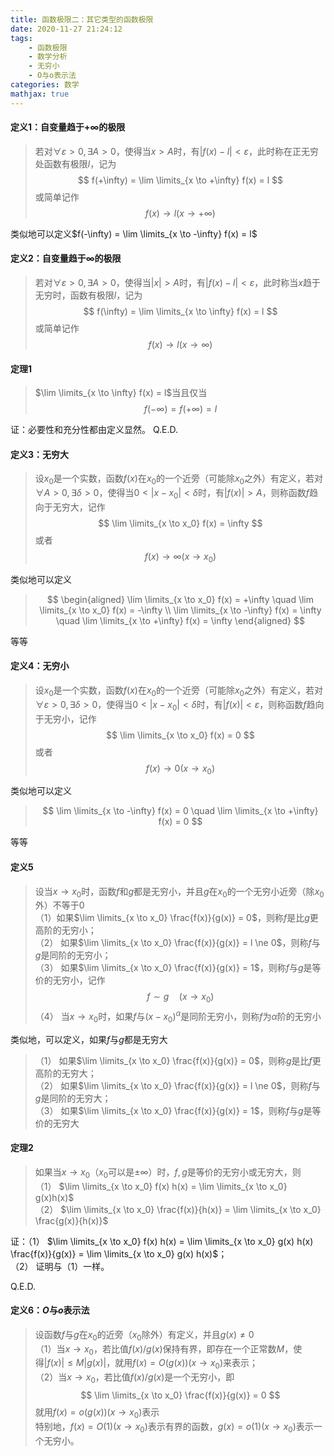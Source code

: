 ```yaml
---
title: 函数极限二：其它类型的函数极限
date: 2020-11-27 21:24:12
tags:
    - 函数极限
    - 数学分析
    - 无穷小
    - O与o表示法
categories: 数学
mathjax: true
---
```



#### 定义1：自变量趋于$+\infty$的极限
> 若对$\forall \varepsilon>0, \exists A > 0$，使得当$x > A$时，有$|f(x) - l| < \varepsilon$，此时称在正无穷处函数有极限$l$，记为
$$
    f(+\infty) = \lim \limits_{x \to +\infty} f(x) = l
$$
或简单记作
$$
    f(x) \to l (x \to +\infty)
$$

<!--more-->

类似地可以定义$f(-\infty) = \lim \limits_{x \to -\infty} f(x) = l$

#### 定义2：自变量趋于$\infty$的极限
> 若对$\forall \varepsilon>0, \exists A > 0$，使得当$|x| > A$时，有$|f(x) - l| < \varepsilon$，此时称当$x$趋于无穷时，函数有极限$l$，记为
$$
    f(\infty) = \lim \limits_{x \to \infty} f(x) = l
$$
或简单记作
$$
    f(x) \to l (x \to \infty)
$$

#### 定理1
> $\lim \limits_{x \to \infty} f(x) = l$当且仅当
$$
    f(-\infty) = f(+\infty) = l
$$

证：必要性和充分性都由定义显然。
Q.E.D.

#### 定义3：无穷大
> 设$x_0$是一个实数，函数$f(x)$在$x_0$的一个近旁（可能除$x_0$之外）有定义，若对$\forall A>0, \exists \delta > 0$，使得当$0< |x - x_0| < \delta$时，有$|f(x)| > A$，则称函数$f$趋向于无穷大，记作
$$
    \lim \limits_{x \to x_0} f(x) = \infty
$$
或者
$$
    f(x) \to \infty (x \to x_0)
$$

类似地可以定义
> $$
    \begin{aligned}
    \lim \limits_{x \to x_0} f(x) = +\infty \quad \lim \limits_{x \to x_0} f(x) = -\infty \\
    \lim \limits_{x \to -\infty} f(x) = \infty \quad \lim \limits_{x \to +\infty} f(x) = \infty    
    \end{aligned}
$$

等等

#### 定义4：无穷小
> 设$x_0$是一个实数，函数$f(x)$在$x_0$的一个近旁（可能除$x_0$之外）有定义，若对$\forall \varepsilon>0, \exists \delta > 0$，使得当$0< |x - x_0| < \delta$时，有$|f(x)| < \varepsilon$，则称函数$f$趋向于无穷小，记作
$$
    \lim \limits_{x \to x_0} f(x) = 0
$$
或者
$$
    f(x) \to 0 (x \to x_0)
$$

类似地可以定义
> $$
    \lim \limits_{x \to -\infty} f(x) = 0 \quad \lim \limits_{x \to +\infty} f(x) = 0
$$

等等


#### 定义5
> 设当$x \to x_0$时，函数$f$和$g$都是无穷小，并且$g$在$x_0$的一个无穷小近旁（除$x_0$外）不等于0 <br />
（1）如果$\lim \limits_{x \to x_0} \frac{f(x)}{g(x)} = 0$，则称$f$是比$g$更高阶的无穷小； <br />
（2） 如果$\lim \limits_{x \to x_0} \frac{f(x)}{g(x)} = l \ne 0$，则称$f$与$g$是同阶的无穷小；<br />
（3） 如果$\lim \limits_{x \to x_0} \frac{f(x)}{g(x)} = 1$，则称$f$与$g$是等价的无穷小，记作
$$
    f \sim g \quad (x \to x_0)
$$
（4） 当$x \to x_0$时，如果$f$与$(x-x_0)^\alpha$是同阶无穷小，则称$f$为$\alpha$阶的无穷小

类似地，可以定义，如果$f$与$g$都是无穷大
> （1） 如果$\lim \limits_{x \to x_0} \frac{f(x)}{g(x)} = 0$，则称$g$是比$f$更高阶的无穷大；<br />
（2） 如果$\lim \limits_{x \to x_0} \frac{f(x)}{g(x)} = l \ne 0$，则称$f$与$g$是同阶的无穷大； <br />
（3） 如果$\lim \limits_{x \to x_0} \frac{f(x)}{g(x)} = 1$，则称$f$与$g$是等价的无穷大


#### 定理2
> 如果当$x \to x_0$（$x_0$可以是$\pm\infty$）时，$f,g$是等价的无穷小或无穷大，则 <br />
（1） $\lim \limits_{x \to x_0} f(x) h(x) = \lim \limits_{x \to x_0} g(x)h(x)$ <br />
（2） $\lim \limits_{x \to x_0} \frac{f(x)}{h(x)} = \lim \limits_{x \to x_0} \frac{g(x)}{h(x)}$ <br />

证：（1） $\lim \limits_{x \to x_0} f(x) h(x) = \lim \limits_{x \to x_0} g(x) h(x) \frac{f(x)}{g(x)} = \lim \limits_{x \to x_0} g(x) h(x)$；<br />
（2） 证明与（1）一样。

Q.E.D.

#### 定义6：$O$与$o$表示法
> 设函数$f$与$g$在$x_0$的近旁（$x_0$除外）有定义，并且$g(x)\ne 0$ <br />
（1）当$x \to x_0$，若比值$f(x)/g(x)$保持有界，即存在一个正常数$M$，使得$|f(x)|\le M|g(x)|$，就用$f(x) = O(g(x))(x\to x_0)$来表示；<br />
（2）当$x \to x_0$，若比值$f(x)/g(x)$是一个无穷小，即
$$
    \lim \limits_{x \to x_0} \frac{f(x)}{g(x)} = 0
$$
就用$f(x) = o(g(x))(x\to x_0)$表示 <br />
特别地，$f(x)=O(1)(x\to x_0)$表示有界的函数，$g(x)=o(1)(x \to x_0)$表示一个无穷小。
